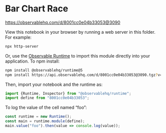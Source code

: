 # Bar Chart Race

https://observablehq.com/d/8001cc0e04b33053@3090

View this notebook in your browser by running a web server in this folder. For
example:

~~~sh
npx http-server
~~~

Or, use the [Observable Runtime](https://github.com/observablehq/runtime) to
import this module directly into your application. To npm install:

~~~sh
npm install @observablehq/runtime@5
npm install https://api.observablehq.com/d/8001cc0e04b33053@3090.tgz?v=3
~~~

Then, import your notebook and the runtime as:

~~~js
import {Runtime, Inspector} from "@observablehq/runtime";
import define from "8001cc0e04b33053";
~~~

To log the value of the cell named “foo”:

~~~js
const runtime = new Runtime();
const main = runtime.module(define);
main.value("foo").then(value => console.log(value));
~~~
